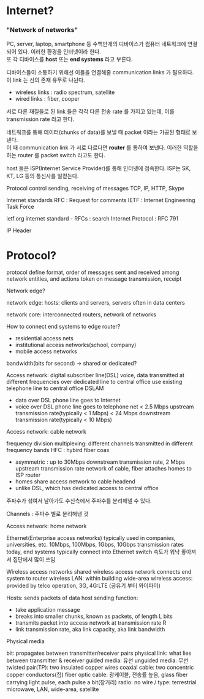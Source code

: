 # Internet?

### "Network of networks"

PC, server, laptop, smartphone 등 수백만개의 디바이스가 컴퓨터 네트워크에 연결되어 있다. 이러한 환경을 인터넷이라 한다.  
또 각 디바이스를 <b>host</b> 또는 <b>end systems</b> 라고 부른다.

디바이스들이 소통하기 위해선 이들을 연결해줄 communication links 가 필요하다. 이 link 는 선의 존재 유무로 나뉜다.
* wireless links : radio spectrum, satellite
* wired links : fiber, cooper

서로 다른 재질들로 된 link 들은 각각 다른 전송 rate 를 가지고 있는데, 이를 transmission rate 라고 한다.

네트워크를 통해 데이터(chunks of data)를 보낼 때 packet 이라는 가공된 형태로 보낸다.  
이 때 communication link 가 서로 다르다면 <b>router</b> 를 통하여 보낸다. 이러한 역할을 하는 router 를 packet switch 라고도 한다.

host 들은 ISP(Internet Service Provider)를 통해 인터넷에 접속한다. ISP는 SK, KT, LG 등의 통신사를 일컫는다.  

Protocol control sending, receiving of messages
TCP, IP, HTTP, Skype

Internet standards
RFC : Request for comments
IETF : Internet Engineering Task Force

ietf.org
internet standard - RFCs : search Internet Protocol : RFC 791

IP Header

# Protocol?

protocol define format, order of messages sent and received among network entities, and actions token on message transmission, receipt

Network edge?

network edge: hosts: clients and servers, servers often in data centers

network core: interconnected routers, network of networks

How to connect end systems to edge router?
* residential access nets
* institutional access networks(school, company)
* mobile access networks

bandwidth(bits for second) -> shared or dedicated?

Access network: digital subscriber line(DSL)
voice, data transmitted at different frequencies over dedicated line to central office
use existing telephone line to central office DSLAM
  * data over DSL phone line goes to Internet
  * voice over DSL phone line goes to telephone net
< 2.5 Mbps upstream transmission rate(typically < 1 Mbps)
< 24 Mbps downstream transmission rate(typically < 10 Mbps)

Access network: cable network

frequency division multiplexing: different channels transmitted in different frequency bands
HFC : hybird fiber coax
  * asymmetric : up to 30Mbps downstream transmission rate, 2 Mbps upstream transmission rate
network of cable, fiber attaches homes to ISP router
  * homes share access network to cable headend
  * unlike DSL, which has dedicated access to central office

주파수가 섞여서 날아가도 수신측에서 주파수를 분리해낼 수 있다.

Channels : 주파수 별로 분리해낸 것

Access network: home network

Ethernet(Enterprise access networks) 
typically used in companies, universities, etc.
10Mbps, 100Mbps, 1Gbps, 10Gbps transmission rates
today, end systems typically connect into Ethernet switch
속도가 워낙 좋아져서 집단에서 많이 쓰임

Wireless access networks
shared wireless access network connects end system to router
wireless LAN: within building
wide-area wireless access: provided by telco operation, 3G, 4G:LTE
(공유기 부터 와이파이)

Hosts: sends packets of data
host sending function:
  * take application message
  * breaks into smaller chunks, known as packets, of length L bits
  * transmits packet into access network at transmission rate R
  * link transmission rate, aka link capacity, aka link bandwidth

Physical media

bit: propagates between transmitter/receiver pairs
physical link: what lies between transmitter & receiver
guided media: 유선
unguided media: 무선
twisted pair(TP): two insulated copper wires
coaxial cable: two concentric copper conductors(집)
fiber optic cable: 광케이블, 전송률 높음, glass fiber carrying light pulse, each pulse a bit(장거리)
radio: no wire / type: terrestrial microwave, LAN, wide-area, satellite
